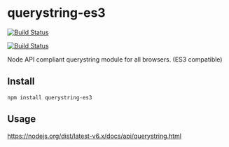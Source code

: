 # querystring-es3

[![Build Status](https://travis-ci.org/SpainTrain/querystring-es3.svg?branch=master)](https://travis-ci.org/SpainTrain/querystring-es3)

[![Build Status](https://saucelabs.com/browser-matrix/querystring-es3.svg)](https://saucelabs.com/u/querystring-es3)

Node API compliant querystring module for all browsers. (ES3 compatible)

## Install

    npm install querystring-es3

## Usage

<https://nodejs.org/dist/latest-v6.x/docs/api/querystring.html>
